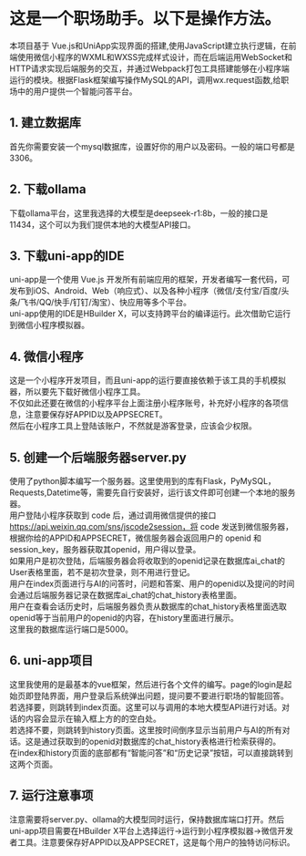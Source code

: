 # 这是一个职场助手。以下是操作方法。 <br />
本项目基于 Vue.js和UniApp实现界面的搭建,使用JavaScript建立执行逻辑，在前端使用微信小程序的WXML和WXSS完成样式设计，而在后端运用WebSocket和HTTP请求实现后端服务的交互，并通过Webpack打包工具搭建能够在小程序端运行的模块。根据Flask框架编写操作MySQL的API，调用wx.request函数,给职场中的用户提供一个智能问答平台。
## 1. 建立数据库
首先你需要安装一个mysql数据库，设置好你的用户以及密码。一般的端口号都是3306。
## 2. 下载ollama
下载ollama平台，这里我选择的大模型是deepseek-r1:8b，一般的接口是11434，这个可以为我们提供本地的大模型API接口。
## 3. 下载uni-app的IDE
uni-app是一个使用 Vue.js 开发所有前端应用的框架，开发者编写一套代码，可发布到iOS、Android、Web（响应式）、以及各种小程序（微信/支付宝/百度/头条/飞书/QQ/快手/钉钉/淘宝）、快应用等多个平台。<br />
uni-app使用的IDE是HBuilder X，可以支持跨平台的编译运行。此次借助它运行到微信小程序模拟器。
## 4. 微信小程序
这是一个小程序开发项目，而且uni-app的运行要直接依赖于该工具的手机模拟器，所以要先下载好微信小程序工具。<br />
不仅如此还要在微信的小程序平台上面注册小程序账号，补充好小程序的各项信息，注意要保存好APPID以及APPSECRET。 <br />
然后在小程序工具上登陆该账户，不然就是游客登录，应该会少权限。
## 5. 创建一个后端服务器server.py
使用了python脚本编写一个服务器。这里使用到的库有Flask，PyMySQL，Requests,Datetime等，需要先自行安装好，运行该文件即可创建一个本地的服务器。<br />
用户登陆小程序获取到 code 后，通过调用微信提供的接口 https://api.weixin.qq.com/sns/jscode2session，将 code 发送到微信服务器，根据你给的APPID和APPSECRET，微信服务器会返回用户的 openid 和 session_key，服务器获取其openid，用户得以登录。<br />
如果用户是初次登陆，后端服务器会将收取到的openid记录在数据库ai_chat的User表格里面，若不是初次登录，则不用进行登记。<br />
用户在index页面进行与AI的问答时，问题和答案、用户的openid以及提问的时间会通过后端服务器记录在数据库ai_chat的chat_history表格里面。<br />
用户在查看会话历史时，后端服务器负责从数据库的chat_history表格里面选取openid等于当前用户的openid的内容，在history里面进行展示。<br />
这里我的数据库运行端口是5000。
## 6. uni-app项目
这里我使用的是最基本的vue框架，然后进行各个文件的编写。page的login是起始页即登陆界面，用户登录后系统弹出问题，提问要不要进行职场的智能回答。<br />
若选择要，则跳转到index页面。这里可以与调用的本地大模型API进行对话。对话的内容会显示在输入框上方的的空白处。<br />
若选择不要，则跳转到history页面。这里按时间倒序显示当前用户与AI的所有对话。这是通过获取到的openid对数据库的chat_history表格进行检索获得的。<br />
在index和history页面的底部都有“智能问答”和“历史记录”按钮，可以直接跳转到这两个页面。<br />
## 7. 运行注意事项
注意需要将server.py、ollama的大模型同时运行，保持数据库端口打开。然后uni-app项目需要在HBuilder X平台上选择运行->运行到小程序模拟器->微信开发者工具。注意要保存好APPID以及APPSECRET，这是每个用户的独特访问标识。

